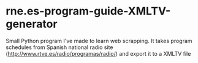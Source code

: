 # rne.es-program-guide-XMLTV-generator
Small Python program I've made to learn web scrapping. It takes program schedules from Spanish national radio site (http://www.rtve.es/radio/programas/radio/) and export it to a XMLTV file
